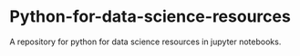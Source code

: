 # Python-for-data-science-resources
A repository for python for data science resources in jupyter notebooks.
